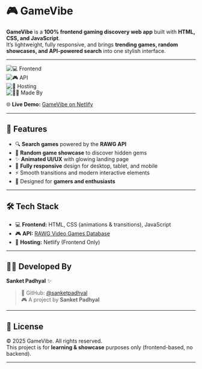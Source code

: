 # 🎮 GameVibe

**GameVibe** is a **100% frontend gaming discovery web app** built with **HTML, CSS, and JavaScript**.  
It’s lightweight, fully responsive, and brings **trending games, random showcases, and API-powered search** into one stylish interface.  

---

![💻 Frontend](https://img.shields.io/badge/Frontend-HTML%20%7C%20CSS%20%7C%20JavaScript-blue?style=for-the-badge)  
![🎮 API](https://img.shields.io/badge/API-RAWG-green?style=for-the-badge)  
![🚀 Hosting](https://img.shields.io/badge/Hosting-Netlify-orange?style=for-the-badge)  
![👨‍💻 Made By](https://img.shields.io/badge/Made%20By-Sanket%20Padhyal-red?style=for-the-badge)  

🌐 **Live Demo:** [GameVibe on Netlify](https://melodic-kangaroo-c3f16d.netlify.app)  

---

## 🚀 Features  

- 🔍 **Search games** powered by the **RAWG API**  
- 🎲 **Random game showcase** to discover hidden gems  
- ✨ **Animated UI/UX** with glowing landing page  
- 📱 **Fully responsive** design for desktop, tablet, and mobile  
- ⚡ Smooth transitions and modern interactive elements  
- 🎯 Designed for **gamers and enthusiasts**  

---

## 🛠️ Tech Stack  

- 💻 **Frontend:** HTML, CSS (animations & transitions), JavaScript  
- 🎮 **API:** [RAWG Video Games Database](https://rawg.io/apidocs)  
- 🚀 **Hosting:** Netlify (Frontend Only)  

---

## 👨‍💻 Developed By  

**Sanket Padhyal** ✨  
> 🔗 GitHub: [@sanketpadhyal](https://github.com/sanketpadhyal)  
> 🎮 A project by **Sanket Padhyal**  

---

## 📜 License  

© 2025 GameVibe. All rights reserved.  
This project is for **learning & showcase** purposes only (frontend-based, no backend).  

---
